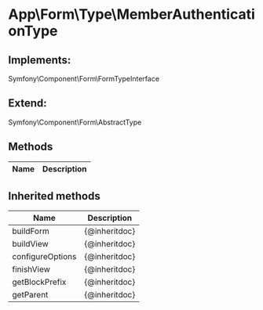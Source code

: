 # App\Form\Type\MemberAuthenticationType  



## Implements:
Symfony\Component\Form\FormTypeInterface

## Extend:

Symfony\Component\Form\AbstractType

## Methods

| Name | Description |
|------|-------------|

## Inherited methods

| Name | Description |
|------|-------------|
|buildForm|{@inheritdoc}|
|buildView|{@inheritdoc}|
|configureOptions|{@inheritdoc}|
|finishView|{@inheritdoc}|
|getBlockPrefix|{@inheritdoc}|
|getParent|{@inheritdoc}|



